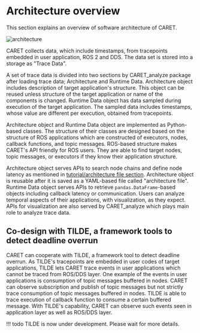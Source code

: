# Architecture overview

This section explains an overview of software architecture of CARET.

![architecture](../../imgs/architecture.png)

CARET collects data, which include timestamps, from tracepoints embedded in user application, ROS 2 and DDS. The data set is stored into a storage as "Trace Data".

A set of trace data is divided into two sections by CARET_analyze package after loading trace data; Architecture and Runtime Data. Architecture object includes description of target application's structure. This object can be reused unless structure of the target application or name of the components is changed. Runtime Data object has data sampled during execution of the target application. The sampled data includes timestamps, whose value are different per execution, obtained from tracepoints.

Architecture object and Runtime Data object are implemented as Python-based classes. The structure of their classes are designed based on the structure of ROS applications which are constructed of executors, nodes, callback functions, and topic messages. ROS-based structure makes CARET's API friendly for ROS users. They are able to find target nodes, topic messages, or executors if they know their application structure.

Architecture object serves APIs to search node chains and define node latency as mentioned in [tutorial/architecture file section](../tutorials/create_architecture.md). Architecture object is reusable after it is saved as a YAML-based file called "architecture file".  
Runtime Data object serves APIs to retrieve `pandas.DataFrame`-based objects including callback latency or communication. Users can analyze temporal aspects of their applications, with visualization, as they expect. APIs for visualization are also served by CARET_analyze which plays main role to analyze trace data.

## Co-design with TILDE, a framework tools to detect deadline overrun

CARET can cooperate with TILDE, a framework tool to detect deadline overrun. As TILDE's tracepoints are embedded in user codes of target applications, TILDE lets CARET trace events in user applications which cannot be traced from ROS/DDS layer. One example of the events in user applications is consumption of topic messages buffered in nodes. CARET can observe subscription and publish of topic messages but not strictly trace consumption of topic messages buffered in nodes. TILDE is able to trace execution of callback function to consume a certain buffered message. With TILDE's capability, CARET can observe such events seen in application layer as well as ROS/DDS layer.

<prettier-ignore-start>
!!! todo
        TILDE is now under development. Please wait for more details.
<prettier-ignore-end>
